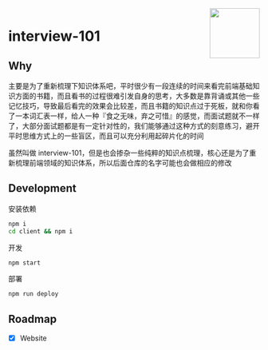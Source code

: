 <img src="https://i.imgur.com/rQ69ix5.png" width="100" align="right" />

# interview-101

## Why

主要是为了重新梳理下知识体系吧，平时很少有一段连续的时间来看完前端基础知识方面的书籍，而且看书的过程很难引发自身的思考，大多数是靠背诵或其他一些记忆技巧，导致最后看完的效果会比较差，而且书籍的知识点过于死板，就和你看了一本词汇表一样，给人一种『食之无味，弃之可惜』的感觉，而面试题就不一样了，大部分面试题都是有一定针对性的，我们能够通过这种方式的刻意练习，避开平时思维方式上的一些盲区，而且可以充分利用起碎片化的时间

虽然叫做 interview-101，但是也会掺杂一些纯粹的知识点梳理，核心还是为了重新梳理前端领域的知识体系，所以后面仓库的名字可能也会做相应的修改

## Development

安装依赖

```bash
npm i
cd client && npm i
```

开发

```bash
npm start
```

部署

```bash
npm run deploy
```

## Roadmap

- [x] Website
